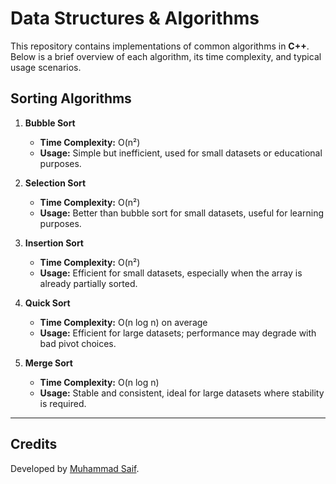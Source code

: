 # Data Structures & Algorithms

This repository contains implementations of common algorithms in **C++**. Below is a brief overview of each algorithm, its time complexity, and typical usage scenarios.

## Sorting Algorithms

1. **Bubble Sort**
   - **Time Complexity:** O(n²)
   - **Usage:** Simple but inefficient, used for small datasets or educational purposes.

2. **Selection Sort**
   - **Time Complexity:** O(n²)
   - **Usage:** Better than bubble sort for small datasets, useful for learning purposes.

3. **Insertion Sort**
   - **Time Complexity:** O(n²)
   - **Usage:** Efficient for small datasets, especially when the array is already partially sorted.

4. **Quick Sort**
   - **Time Complexity:** O(n log n) on average
   - **Usage:** Efficient for large datasets; performance may degrade with bad pivot choices.

5. **Merge Sort**
   - **Time Complexity:** O(n log n)
   - **Usage:** Stable and consistent, ideal for large datasets where stability is required.

---

## Credits

Developed by [Muhammad Saif](https://github.com/saifiimuhammad).
